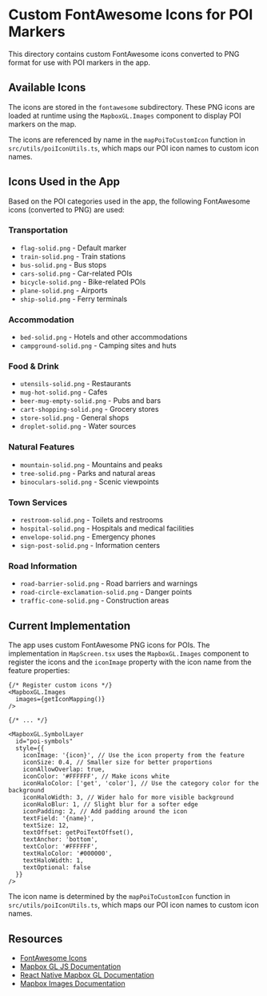 # Custom FontAwesome Icons for POI Markers

This directory contains custom FontAwesome icons converted to PNG format for use with POI markers in the app.

## Available Icons

The icons are stored in the `fontawesome` subdirectory. These PNG icons are loaded at runtime using the `MapboxGL.Images` component to display POI markers on the map.

The icons are referenced by name in the `mapPoiToCustomIcon` function in `src/utils/poiIconUtils.ts`, which maps our POI icon names to custom icon names.

## Icons Used in the App

Based on the POI categories used in the app, the following FontAwesome icons (converted to PNG) are used:

### Transportation
- `flag-solid.png` - Default marker
- `train-solid.png` - Train stations
- `bus-solid.png` - Bus stops
- `cars-solid.png` - Car-related POIs
- `bicycle-solid.png` - Bike-related POIs
- `plane-solid.png` - Airports
- `ship-solid.png` - Ferry terminals

### Accommodation
- `bed-solid.png` - Hotels and other accommodations
- `campground-solid.png` - Camping sites and huts

### Food & Drink
- `utensils-solid.png` - Restaurants
- `mug-hot-solid.png` - Cafes
- `beer-mug-empty-solid.png` - Pubs and bars
- `cart-shopping-solid.png` - Grocery stores
- `store-solid.png` - General shops
- `droplet-solid.png` - Water sources

### Natural Features
- `mountain-solid.png` - Mountains and peaks
- `tree-solid.png` - Parks and natural areas
- `binoculars-solid.png` - Scenic viewpoints

### Town Services
- `restroom-solid.png` - Toilets and restrooms
- `hospital-solid.png` - Hospitals and medical facilities
- `envelope-solid.png` - Emergency phones
- `sign-post-solid.png` - Information centers

### Road Information
- `road-barrier-solid.png` - Road barriers and warnings
- `road-circle-exclamation-solid.png` - Danger points
- `traffic-cone-solid.png` - Construction areas

## Current Implementation

The app uses custom FontAwesome PNG icons for POIs. The implementation in `MapScreen.tsx` uses the `MapboxGL.Images` component to register the icons and the `iconImage` property with the icon name from the feature properties:

```tsx
{/* Register custom icons */}
<MapboxGL.Images
  images={getIconMapping()}
/>

{/* ... */}

<MapboxGL.SymbolLayer
  id="poi-symbols"
  style={{
    iconImage: '{icon}', // Use the icon property from the feature
    iconSize: 0.4, // Smaller size for better proportions
    iconAllowOverlap: true,
    iconColor: '#FFFFFF', // Make icons white
    iconHaloColor: ['get', 'color'], // Use the category color for the background
    iconHaloWidth: 3, // Wider halo for more visible background
    iconHaloBlur: 1, // Slight blur for a softer edge
    iconPadding: 2, // Add padding around the icon
    textField: '{name}',
    textSize: 12,
    textOffset: getPoiTextOffset(),
    textAnchor: 'bottom',
    textColor: '#FFFFFF',
    textHaloColor: '#000000',
    textHaloWidth: 1,
    textOptional: false
  }}
/>
```

The icon name is determined by the `mapPoiToCustomIcon` function in `src/utils/poiIconUtils.ts`, which maps our POI icon names to custom icon names.

## Resources

- [FontAwesome Icons](https://fontawesome.com/icons)
- [Mapbox GL JS Documentation](https://docs.mapbox.com/mapbox-gl-js/api/)
- [React Native Mapbox GL Documentation](https://github.com/rnmapbox/maps/blob/main/docs/SymbolLayer.md)
- [Mapbox Images Documentation](https://github.com/rnmapbox/maps/blob/main/docs/Images.md)
